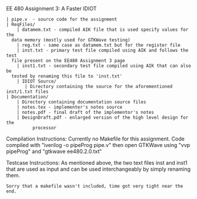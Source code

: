 
EE 480 Assignment 3: A Faster IDIOT

    | pipe.v  - source code for the assignment
    | ReqFiles/
        | datamem.txt - compiled AIK file that is used specify values for the 
	  data memory (mostly used for GTKWave testing)
        | reg.txt - same case as datamem.txt but for the register file
        | inst.txt - primary test file compiled using AIK and follows the test 
	  file present on the EE480 Assignment 3 page
        | inst1.txt - secondary test file compiled using AIK that can also be 
	  tested by renaming this file to 'inst.txt' 	
        | IDIOT Source/ 
           | Directory containing the source for the aforementioned inst/1.txt files  
    | Documentation/
        | Directory containing documentation source files
        | notes.tex - implementer's notes source
        | notes.pdf - final draft of the implementor's notes
        | DesignDraft.pdf - enlarged version of the high level design for the
        	  processor


Compilation Instructions:
	Currently no Makefile for this assignment. Code compiled with 
	"iverilog -o pipeProg pipe.v" then open GTKWave using "vvp pipeProg" and 
	"gtkwave ee480.2.0.txt"
	
Testcase Instructions:
	As mentioned above, the two text files inst and inst1 that are used as 
	input and can be used interchangeably by simply renaming them. 
	
	Sorry that a makefile wasn't included, time got very tight near the end. 
	
